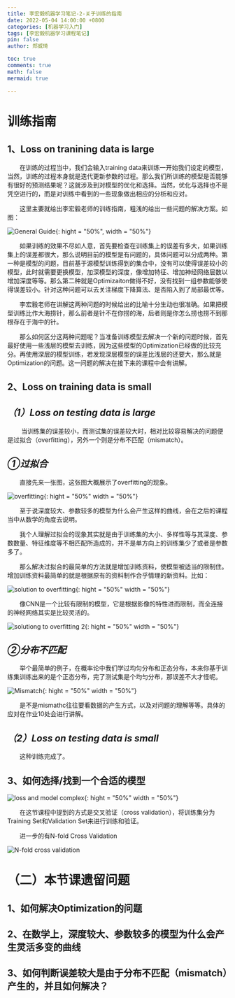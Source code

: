 ```yaml
---
title: 李宏毅机器学习笔记-2-关于训练的指南
date: 2022-05-04 14:00:00 +0800
categories: [机器学习入门]
tags: [李宏毅机器学习课程笔记]
pin: false
author: 郑威琦

toc: true
comments: true
math: false
mermaid: true

---
```


<head>
    <script src="https://cdn.mathjax.org/mathjax/latest/MathJax.js?config=TeX-AMS-MML_HTMLorMML" type="text/javascript"></script>
    <script type="text/x-mathjax-config">
        MathJax.Hub.Config({
            tex2jax: {
            skipTags: ['script', 'noscript', 'style', 'textarea', 'pre'],
            inlineMath: [['$','$']]
            }
        });
    </script>
</head>

# 训练指南

## 1、Loss on tranining data is large

&emsp;&emsp;在训练的过程当中，我们会输入training data来训练一开始我们设定的模型，当然，训练的过程本身就是迭代更新参数的过程。那么我们所训练的模型是否能够有很好的预测结果呢？这就涉及到对模型的优化和选择。当然，优化与选择也不是凭空进行的，而是对训练中看到的一些现象做出相应的分析和应对。  

&emsp;&emsp;这里主要就给出李宏毅老师的训练指南，粗浅的给出一些问题的解决方案。如图：

![General Guide](/assets/blog_res/2022-05-04-Wednesday.assets/General%20Guide.png){: hight = "50%", width = "50%"}

&emsp;&emsp;如果训练的效果不尽如人意，首先要检查在训练集上的误差有多大，如果训练集上的误差都很大，那么说明目前的模型是有问题的，具体问题可以分成两种。第一种是模型的问题，目前基于源模型训练得到的集合中，没有可以使得误差较小的模型，此时就需要更换模型，加深模型的深度，像增加特征、增加神经网络层数以增加深度等等。那么第二种就是Optimizaiton做得不好，没有找到一组参数能够使得误差较小。针对这种问题可以去关注梯度下降算法、是否陷入到了局部最优等。  

&emsp;&emsp;李宏毅老师在讲解这两种问题的时候给出的比喻十分生动也很准确。如果把模型训练比作大海捞针，那么前者是针不在你捞的海，后者则是你怎么捞也捞不到那根存在于海中的针。  

&emsp;&emsp;那么如何区分这两种问题呢？当准备训练模型去解决一个新的问题时候，首先最好使用一些浅层的模型去训练，因为这些模型的Optimization已经做的比较充分。再使用深层的模型训练，若发现深层模型的误差比浅层的还要大，那么就是Optimization的问题。这一问题的解决在接下来的课程中会有讲解。

## 2、Loss on training data is small

## *（1）Loss on testing data is large*

&emsp;&emsp; 当训练集的误差较小，而测试集的误差较大时，相对比较容易解决的问题便是过拟合（overfitting），另外一个则是分布不匹配（mismatch）。

## *①过拟合*

&emsp;&emsp;直接先来一张图，这张图大概展示了overfitting的现象。

![overfitting](/assets/blog_res/2022-05-04-Wednesday.assets/overfitting.png){: hight = "50%" width = "50%"}

&emsp;&emsp;至于说深度较大、参数较多的模型为什么会产生这样的曲线，会在之后的课程当中从数学的角度去说明。  

&emsp;&emsp;我个人理解过拟合的现象其实就是由于训练集的大小、多样性等与其深度、参数数量、特征维度等不相匹配所造成的，并不是单方向上的训练集少了或者是参数多了。

&emsp;&emsp;那么解决过拟合的最简单的方法就是增加训练资料，使模型被适当的限制住。增加训练资料最简单的就是根据原有的资料制作合乎情理的新资料。比如：

![solution to overfitting](/assets/blog_res/2022-05-04-Wednesday.assets/overfitting.png){: hight = "50%" width = "50%"}

&emsp;&emsp;像CNN是一个比较有限制的模型，它是根据影像的特性进而限制，而全连接的神经网络其实是比较灵活的。

![solutiong to overfitting 2](/assets/blog_res/2022-05-04-Wednesday.assets/solution%20to%20overfitting%202.png){: hight = "50%" width = "50%"}

## *②分布不匹配*

&emsp;&emsp;举个最简单的例子，在概率论中我们学过均匀分布和正态分布，本来你基于训练集训练出来的是个正态分布，完了测试集是个均匀分布，那误差不大才怪呢。  

![Mismatch](/assets/blog_res/2022-05-04-Wednesday.assets/Mismatch.png){: hight = "50%" width = "50%"}

&emsp;&emsp;是不是mismathc往往要看数据的产生方式，以及对问题的理解等等。具体的应对在作业10处会进行讲解。

## *（2）Loss on testing data is small*

&emsp;&emsp;这种训练完成了。

## 3、如何选择/找到一个合适的模型

![loss and model complex](/assets/blog_res/2022-05-04-Wednesday.assets/loss%20and%20model%20complex.png){: hight = "50%" width = "50%"}

&emsp;&emsp;在这节课程中提到的方式是交叉验证（cross validation），将训练集分为Training Set和Validation Set来进行训练和验证。

&emsp;&emsp;进一步的有N-fold Cross Validation

![N-fold cross validation](/assets/blog_res/2022-05-04-Wednesday.assets/N-fold%20cross%20validation.png)

# （二）本节课遗留问题

## 1、如何解决Optimization的问题

## 2、在数学上，深度较大、参数较多的模型为什么会产生灵活多变的曲线

## 3、如何判断误差较大是由于分布不匹配（mismatch）产生的，并且如何解决？